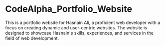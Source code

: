 # CodeAlpha_Portfolio_Website
This is a portfolio website for Hasnain Ali, a proficient web developer with a focus on creating dynamic and user-centric websites. The website is designed to showcase Hasnain's skills, experiences, and services in the field of web development.
